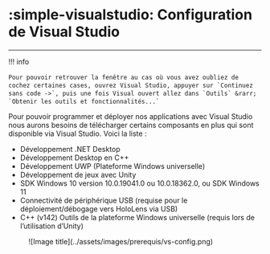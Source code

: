 # :simple-visualstudio: Configuration de Visual Studio

***

!!! info

    Pour pouvoir retrouver la fenêtre au cas où vous avez oubliez de cochez certaines cases, ouvrez Visual Studio, appuyer sur `Continuez sans code ->`, puis une fois Visual ouvert allez dans `Outils` &rarr; `Obtenir les outils et fonctionnalités...`

Pour pouvoir programmer et déployer nos applications avec Visual Studio nous aurons besoins de télécharger certains composants en plus qui sont disponible via Visual Studio. Voici la liste :

* Développement .NET Desktop
* Développement Desktop en C++
* Développement UWP (Plateforme Windows universelle)
* Développement de jeux avec Unity
* SDK Windows 10 version 10.0.19041.0 ou 10.0.18362.0, ou SDK Windows 11
* Connectivité de périphérique USB (requise pour le déploiement/débogage vers HoloLens via USB)
* C++ (v142) Outils de la plateforme Windows universelle (requis lors de l’utilisation d’Unity)

<figure markdown="span">![Image title](../assets/images/prerequis/vs-config.png)</figure>